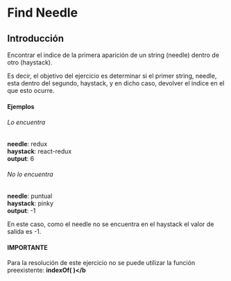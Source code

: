 # Find Needle
## Introducción
Encontrar el indice de la primera aparición de un string (needle) dentro de otro (haystack).

Es decir, el objetivo del ejercicio es determinar si el primer string, needle, esta dentro del segundo, haystack, y en dicho caso, devolver el indice en el que esto ocurre.    

#### Ejemplos
###### Lo encuentra
**needle**: redux       
**haystack**: react-redux        
**output**: 6       

###### No lo encuentra
**needle**: puntual           
**haystack**: pinky          
**output**: -1             

En este caso, como el needle no se encuentra en el haystack el valor de salida es -1.

#### IMPORTANTE
Para la resolución de este ejercicio no se puede utilizar la función preexistente: <b>indexOf( )</b
